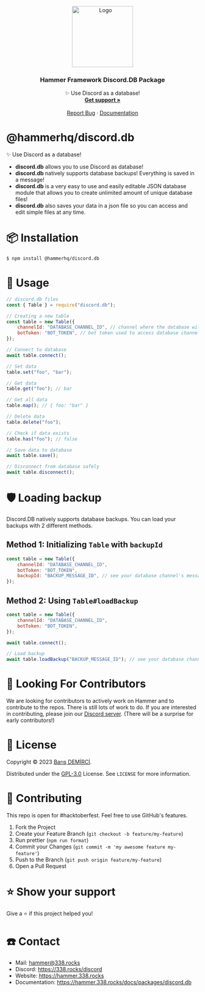 <p align="center">
    <img src="https://avatars.githubusercontent.com/u/109850261" alt="Logo" width="160" height="160" />
    <h3 align="center">Hammer Framework Discord.DB Package</h3>
    <p align="center">
        ✨ Use Discord as a database!
        <br />
        <a href="https://338.rocks/discord"><strong>Get support »</strong></a>
        <br />
        <br />
        <a href="https://github.com/TheHammerHQ/issues">Report Bug</a>
        ·
        <a href="https://hammer.338.rocks/docs/packages/discord.db">Documentation</a>
    </p>
</p>

# @hammerhq/discord.db

✨ Use Discord as a database!

-   <b>discord.db</b> allows you to use Discord as database!
-   <b>discord.db</b> natively supports database backups! Everything is saved in a message!
-   <b>discord.db</b> is a very easy to use and easily editable JSON database module that allows you to create unlimited amount of unique database files!
-   <b>discord.db</b> also saves your data in a json file so you can access and edit simple files at any time.

# 📦 Installation

```bash
$ npm install @hammerhq/discord.db
```

# 🚀 Usage

```js
// discord.db files
const { Table } = require("discord.db");

// Creating a new table
const table = new Table({
	channelId: "DATABASE_CHANNEL_ID", // channel where the database will be stored
	botToken: "BOT_TOKEN", // bot token used to access database channel
});

// Connect to database
await table.connect();

// Set data
table.set("foo", "bar");

// Get data
table.get("foo"); // bar

// Get all data
table.map(); // { foo: "bar" }

// Delete data
table.delete("foo");

// Check if data exists
table.has("foo"); // false

// Save data to database
await table.save();

// Disconnect from database safely
await table.disconnect();
```

# 🛡️ Loading backup

Discord.DB natively supports database backups. You can load your backups with 2 different methods.

## Method 1: Initializing `Table` with `backupId`

```js
const table = new Table({
	channelId: "DATABASE_CHANNEL_ID",
	botToken: "BOT_TOKEN",
	backupId: "BACKUP_MESSAGE_ID", // see your database channel's message history and find the message id of the backup you want to load
});
```

## Method 2: Using `Table#loadBackup`

```js
const table = new Table({
	channelId: "DATABASE_CHANNEL_ID",
	botToken: "BOT_TOKEN",
});

await table.connect();

// Load backup
await table.loadBackup("BACKUP_MESSAGE_ID"); // see your database channel's message history and find the message id of the backup you want to load
```

# 🧦 Looking For Contributors

We are looking for contributors to actively work on Hammer and to contribute to the repos. There is still lots of work to do. If you are interested in contributing, please join our [Discord server](https://338.rocks/discord). (There will be a surprise for early contributors!)

# 🔑 License

Copyright © 2023 [Barış DEMİRCİ](https://github.com/barbarbar338).

Distributed under the [GPL-3.0](https://www.gnu.org/licenses/gpl-3.0.html) License. See `LICENSE` for more information.

# 🧦 Contributing

This repo is open for #hacktoberfest. Feel free to use GitHub's features.

1. Fork the Project
2. Create your Feature Branch (`git checkout -b feature/my-feature`)
3. Run prettier (`npm run format`)
4. Commit your Changes (`git commit -m 'my awesome feature my-feature'`)
5. Push to the Branch (`git push origin feature/my-feature`)
6. Open a Pull Request

# ⭐️ Show your support

Give a ⭐️ if this project helped you!

# ☎️ Contact

-   Mail: hammer@338.rocks
-   Discord: https://338.rocks/discord
-   Website: https://hammer.338.rocks
-   Documentation: https://hammer.338.rocks/docs/packages/discord.db
